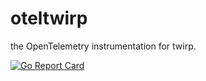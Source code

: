 # oteltwirp

the OpenTelemetry instrumentation for twirp.

[![Go Report Card](https://goreportcard.com/badge/github.com/sixwaaaay/oteltwirp)](https://goreportcard.com/report/github.com/sixwaaaay/oteltwirp)
